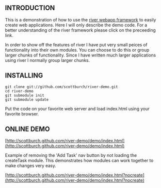 ## INTRODUCTION
This is a demonstration of how to use the [river webapp framework](https://github.com/scottburch/river-js) to easily create web applications.
Here I will only describe the demo code.  For a better understanding of the river framework please click on the preceeding link.

In order to show off the features of river I have put very small peices of functionality into their own modules.
You can choose to do this or group larger chunks of functionality.
Since I have written much larger applications using river I normally group larger chunks.

## INSTALLING

    git clone git://github.com/scottburch/river-demo.git
    cd river-demo
    git submodule init
    git submodule update

Put the code on your favorite web server and load index.html using your favorite browser.

## ONLINE DEMO

[http://scottburch.github.com/river-demo/demo/index.html](http://scottburch.github.com/river-demo/demo/index.html)

Example of removing the 'Add Task' nav button by not loading the createTask module.
This demonstrates how modules can work together to make changes very easy.

[http://scottburch.github.com/river-demo/demo/index.html?nocreate](http://scottburch.github.com/river-demo/demo/index.html?nocreate)







